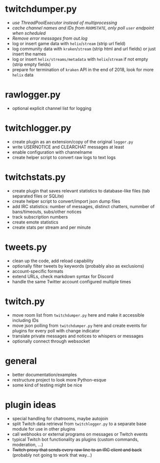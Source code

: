 # twitchdumper.py
- *use ThreadPoolExecutor instead of multiprocessing*
- *cache channel names and IDs from `ROOMSTATE`, only poll `user` endpoint when scheduled*
- *Remove error messages from out.log*
- log or insert game data with `helix`/`stream` (strip url field)
- log community data with `kraken`/`stream` (strip html and url fields) or just insert the names
- log or insert `helix/streams/metadata` with `helix`/`stream` if not empty (strip empty fields)
- prepare for termination of `kraken` API in the end of 2018, look for more `helix` data

# rawlogger.py
- optional explicit channel list for logging

# twitchlogger.py
- create plugin as an extension/copy of the original `logger.py`
- write USERNOTICE and CLEARCHAT messages at least
- enable configuration with channelname
- create helper script to convert raw logs to text logs

# twitchstats.py
- create plugin that saves relevant statistics to database-like files (tab separated files or SQLite)
- create helper script to convert/import json dump files
- add IRC statistics: number of messages, distinct chatters, nummber of bans/timeouts, subs/other notices
- track subscription numbers
- create emote statistics
- create stats per stream and per minute

# tweets.py
- clean up the code, add reload capability
- optionally filter tweets by keywords (probably also as exclusions)
- account-specific formats
- extend URLs, check markdown syntax for Discord
- handle the same Twitter account configured multiple times

# twitch.py
- move room list from `twitchdumper.py` here and make it accessible including IDs
- move json polling from `twitchdumper.py` here and create events for plugins for every poll with change indicator
- translate private messages and notices to whispers or messages  <!-- hint: connection=IrcConnection -->
- optionally connect through websocket <!-- hint: connection=IrcConnection -->

# general
- better documentation/examples
- restructure project to look more Python-esque
- some kind of testing might be nice

# plugin ideas
- special handling for chatrooms, maybe autojoin
- split Twitch data retrieval from `twitchlogger.py` to a separate base module for use in other plugins
- call webhooks or external programs on messages or Twitch events
- typical Twitch bot functionality as plugins (custom commands, moderation, ...)
- ~~Twitch proxy that sends every raw line to an IRC client and back~~ (probably not going to work that way...)
